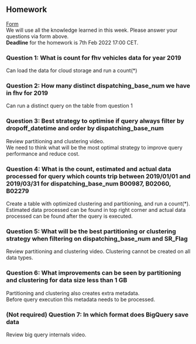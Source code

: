 ## Homework
[Form](https://forms.gle/ytzVYUh2RptgkvF79)  
We will use all the knowledge learned in this week. Please answer your questions via form above.  
**Deadline** for the homework is 7th Feb 2022 17:00 CET.

### Question 1: What is count for fhv vehicles data for year 2019
Can load the data for cloud storage and run a count(*)

### Question 2: How many distinct dispatching_base_num we have in fhv for 2019
Can run a distinct query on the table from question 1

### Question 3: Best strategy to optimise if query always filter by dropoff_datetime and order by dispatching_base_num
Review partitioning and clustering video.   
We need to think what will be the most optimal strategy to improve query 
performance and reduce cost.

### Question 4: What is the count, estimated and actual data processed for query which counts trip between 2019/01/01 and 2019/03/31 for dispatching_base_num B00987, B02060, B02279
Create a table with optimized clustering and partitioning, and run a 
count(*). Estimated data processed can be found in top right corner and
actual data processed can be found after the query is executed.

### Question 5: What will be the best partitioning or clustering strategy when filtering on dispatching_base_num and SR_Flag
Review partitioning and clustering video. 
Clustering cannot be created on all data types.

### Question 6: What improvements can be seen by partitioning and clustering for data size less than 1 GB
Partitioning and clustering also creates extra metadata.  
Before query execution this metadata needs to be processed.

### (Not required) Question 7: In which format does BigQuery save data
Review big query internals video.
